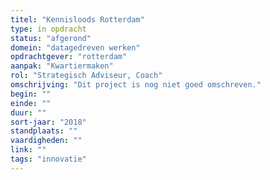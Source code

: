 ```yaml
---
titel: "Kennisloods Rotterdam"
type: in opdracht
status: "afgerond"
domein: "datagedreven werken"
opdrachtgever: "rotterdam"
aanpak: "Kwartiermaken"
rol: "Strategisch Adviseur, Coach"
omschrijving: "Dit project is nog niet goed omschreven."
begin: ""
einde: ""
duur: ""
sort-jaar: "2018"
standplaats: ""
vaardigheden: ""
link: ""
tags: "innovatie"
---
```

